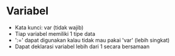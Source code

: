 # Variabel
- Kata kunci: var (tidak wajib)
- Tiap variabel memiliki 1 tipe data
- ':=' dapat digunakan kalau tidak mau pakai 'var' (lebih singkat)
- Dapat deklarasi variabel lebih dari 1 secara bersamaan